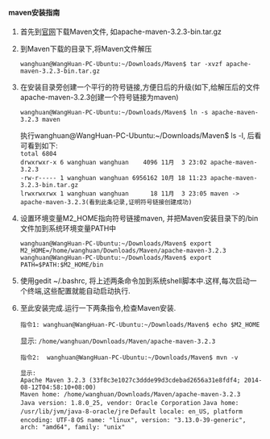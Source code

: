 <h4> <central>maven安装指南</central> </h4>

1. 首先到[官网](http://maven.apache.org/download.cgi)下载Maven文件, 如apache-maven-3.2.3-bin.tar.gz
2. 到Maven下载的目录下,将Maven文件解压  

	`wanghuan@WangHuan-PC-Ubuntu:~/Downloads/Maven$ tar -xvzf apache-maven-3.2.3-bin.tar.gz`  
3. 在安装目录旁创建一个平行的符号链接,方便日后的升级(如下,给解压后的文件apache-maven-3.2.3创建一个符号链接为maven)  

	`wanghuan@WangHuan-PC-Ubuntu:~/Downloads/Maven$ ln -s apache-maven-3.2.3 maven`

	执行wanghuan@WangHuan-PC-Ubuntu:~/Downloads/Maven$ ls -l, 后看可看到如下:  
		`total 6804`  
		`drwxrwxr-x 6 wanghuan wanghuan    4096 11月  3 23:02 apache-maven-3.2.3`  
		`-rw-r----- 1 wanghuan wanghuan 6956162 10月 18 11:23 apache-maven-3.2.3-bin.tar.gz`  
		`lrwxrwxrwx 1 wanghuan wanghuan      18 11月  3 23:05 maven -> apache-maven-3.2.3(看到此条记录,证明符号链接创建成功)`
4. 设置环境变量M2_HOME指向符号链接maven, 并把Maven安装目录下的/bin文件加到系统环境变量PATH中  

	`wanghuan@WangHuan-PC-Ubuntu:~/Downloads/Maven$ export M2_HOME=/home/wanghuan/Downloads/Maven/apache-maven-3.2.3`  
	`wanghuan@WangHuan-PC-Ubuntu:~/Downloads/Maven$ export PATH=$PATH:$M2_HOME/bin`

5. 使用gedit ~/.bashrc, 将上述两条命令加到系统shell脚本中.这样,每次启动一个终端,这些配置就能自动启动执行.  
6. 至此安装完成.运行一下两条指令,检查Maven安装.  

	`指令1: wanghuan@WangHuan-PC-Ubuntu:~/Downloads/Maven$ echo $M2_HOME`  

	显示:
	`/home/wanghuan/Downloads/Maven/apache-maven-3.2.3`  

	`指令2:  wanghuan@WangHuan-PC-Ubuntu:~/Downloads/Maven$ mvn -v`

	`显示:`  
	`Apache Maven 3.2.3 (33f8c3e1027c3ddde99d3cdebad2656a31e8fdf4; 2014-08-12T04:58:10+08:00)`  
	`Maven home: /home/wanghuan/Downloads/Maven/apache-maven-3.2.3`  
	`Java version: 1.8.0_25, vendor: Oracle Corporation`
  `Java home: /usr/lib/jvm/java-8-oracle/jre`
	`Default locale: en_US, platform encoding: UTF-8`
	`OS name: "linux", version: "3.13.0-39-generic", arch: "amd64", family: "unix"`
